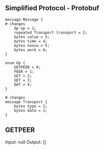 ## Simplified Protocol - Protobuf

```
message Message {
# changes
    Op op = 1;
    repeated Transport transport = 2;
    bytes value = 3;
    bytes time = 4;
    bytes nonce = 5;
    bytes work = 6;
}
```

```
enum Op {
    GETPEER = 0;
    PEER = 1;
    SET = 2;
    GET = 3;
    DAT = 4;
}
```

```
# changes
message Transport {
    bytes type = 1;
    bytes data = 2;
}
```

## GETPEER

Input: null
Output: []
